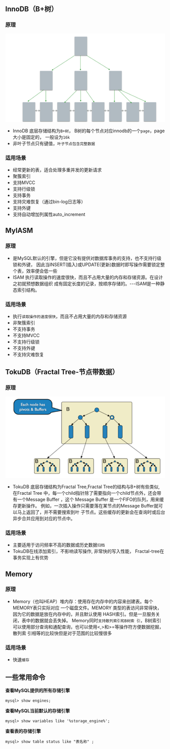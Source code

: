 ## InnoDB（B+树） 

### 原理
![image-20200901170515947](1.存储引擎.assets/image-20200901170515947.png)
- InnoDB 底层存储结构为`B+树`， B树的每个节点对应innodb的一个`page`，page大小是固定的， 一般设为`16k`
- 非叶子节点只有键值，`叶子节点包含完整数据`

### 适用场景 
- 经常更新的表，适合处理多重并发的更新请求
- 聚簇索引
- 支持MVCC
- 支持行级锁
- 支持事务 
- 支持灾难恢复（通过bin-log日志等）
- 支持外键
- 支持自动增加列属性auto_increment

## MyIASM

### 原理
- 是MySQL默认的引擎，但是它没有提供对数据库事务的支持，也不支持行级锁和外键， 因此当INSERT(插入)或UPDATE(更新)数据时即写操作需要锁定整个表，效率便会低一些
- ISAM 执行读取操作的速度很快，而且不占用大量的内存和存储资源。在设计之初就预想数据组织 成有固定长度的记录，按顺序存储的。---ISAM是一种静态索引结构。 

### 适用场景
- 执行`读取操作的速度很快`，而且不占用大量的内存和存储资源
- 非聚簇索引
- 不支持事务
- 不支持MVCC
- 不支持行级锁
- 不支持外键
- 不支持灾难恢复

## TokuDB（Fractal Tree-节点带数据） 

### 原理
![image-20200901171303624](1.存储引擎.assets/image-20200901171303624.png)
- TokuDB 底层存储结构为Fractal Tree,Fractal Tree的结构与B+树有些类似, 在Fractal Tree 中，每一个child指针除了需要指向一个child节点外，还会带有一个Message Buffer ，这个 Message Buffer 是一个FIFO的队列，用来缓存更新操作。 
例如，一次插入操作只需要落在某节点的Message Buffer就可以马上返回了，并不需要搜索到叶 子节点。这些缓存的更新会在查询时或后台异步合并应用到对应的节点中。 

### 适用场景
- 主要适用于访问频率不高的数据或历史数据`归档`
- TokuDB在线添加索引，不影响读写操作, 非常快的写入性能， Fractal-tree在事务实现上有优势

## Memory 

### 原理

- Memory（也叫HEAP）堆内存：使用存在内存中的内容来创建表。每个MEMORY表只实际对应 一个磁盘文件。MEMORY 类型的表访问非常得快，因为它的数据是放在内存中的，并且默认使用 HASH索引。但是一旦服务关闭，表中的数据就会丢失掉。  Memory同时`支持散列索引和B树索 引`，B树索引可以使用部分查询和通配查询，也可以使用<,>和>=等操作符方便数据挖掘，散列索 引相等的比较快但是对于范围的比较慢很多

### 适用场景
- 快速`缓存`

## 一些常用命令
**查看MySQL提供的所有存储引擎**
```
mysql> show engines;
```
**查看MySQL当前默认的存储引擎**
```
mysql> show variables like '%storage_engine%';
```
**查看表的存储引擎**
```
mysql> show table status like "表名称" ;
```



